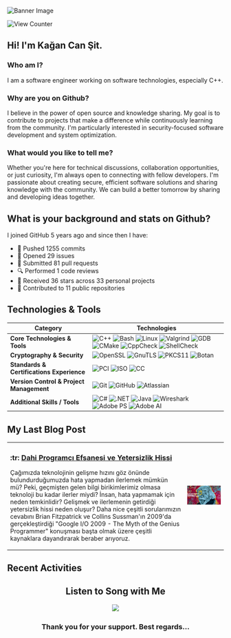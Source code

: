![Banner Image](ImageFiles/Gif/banner.gif)

![View Counter](https://komarev.com/ghpvc/?username=kagancansit)

## Hi! I'm Kağan Can Şit.

### Who am I?

I am a software engineer working on software technologies, especially C++.

### Why are you on Github?

I believe in the power of open source and knowledge sharing. My goal is to contribute to projects that make a difference while continuously learning from the community. I'm particularly interested in security-focused software development and system optimization.

### What would you like to tell me?

Whether you're here for technical discussions, collaboration opportunities, or just curiosity, I'm always open to connecting with fellow developers. I'm passionate about creating secure, efficient software solutions and sharing knowledge with the community. We can build a better tomorrow by sharing and developing ideas together.

## What is your background and stats on Github?

I joined GitHub 5 years ago and since then I have:

- 📝 Pushed 1255 commits
- 🐛 Opened 29 issues
- 🚀 Submitted 81 pull requests
- 🔍 Performed 1 code reviews
- 🌟 Received 36 stars across 33 personal projects
- 🔧 Contributed to 11 public repositories

## Technologies & Tools

| Category | Technologies |
|---------------------------------------------|---------------------------------------------|
| **Core Technologies & Tools**               | ![C++](https://img.shields.io/badge/C++-00599C?style=flat-square&logo=cplusplus&logoColor=white) ![Bash](https://img.shields.io/badge/Bash-4EAA25?style=flat-square&logo=gnubash&logoColor=white) ![Linux](https://img.shields.io/badge/Linux-FCC624?style=flat-square&logo=linux&logoColor=black) ![Valgrind](https://img.shields.io/badge/Valgrind-DDB6F2?style=flat-square&logo=v&logoColor=black) ![GDB](https://img.shields.io/badge/GDB-08B135?style=flat-square&logo=gnu&logoColor=white) ![CMake](https://img.shields.io/badge/CMake-064F8C?style=flat-square&logo=cmake&logoColor=white) ![CppCheck](https://img.shields.io/badge/CppCheck-00008B?style=flat-square&logo=checkmarx&logoColor=white) ![ShellCheck](https://img.shields.io/badge/ShellCheck-4EAA25?style=flat-square&logo=shell&logoColor=white) |
| **Cryptography & Security**                 | ![OpenSSL](https://img.shields.io/badge/OpenSSL-721412?style=flat-square&logo=openssl&logoColor=white) ![GnuTLS](https://img.shields.io/badge/GnuTLS-A42E2B?style=flat-square&logo=gnu&logoColor=white) ![PKCS11](https://img.shields.io/badge/PKCS11-384D54?style=flat-square&logo=data:image/svg+xml;base64,PHN2ZyB4bWxucz0iaHR0cDovL3d3dy53My5vcmcvMjAwMC9zdmciIHZpZXdCb3g9IjAgMCAyNCAyNCI+PHBhdGggZmlsbD0id2hpdGUiIGQ9Ik0xMiwyQTEwLDEwIDAgMCwwIDIsMTJBMTAsMTAgMCAwLDAgMTIsMjJBMTAsMTAgMCAwLDAgMjIsMTJBMTAsMTAgMCAwLDAgMTIsMk0xOCwxMkEyLDIgMCAwLDEgMjAsMTRBMiwyIDAgMCwxIDE4LDE2QTIsMiAwIDAsMSAxNiwxNFYxMkgxOFoiLz48L3N2Zz4=) ![Botan](https://img.shields.io/badge/Botan_Crypto-3670A0?style=flat-square&logo=data:image/svg+xml;base64,PHN2ZyB4bWxucz0iaHR0cDovL3d3dy53My5vcmcvMjAwMC9zdmciIHZpZXdCb3g9IjAgMCAyNCAyNCI+PHBhdGggZmlsbD0id2hpdGUiIGQ9Ik0xMiwyQTEwLDEwIDAgMCwwIDIsMTJBMTAsMTAgMCAwLDAgMTIsMjJBMTAsMTAgMCAwLDAgMjIsMTJBMTAsMTAgMCAwLDAgMTIsMk0xMiw5QTMsMyAwIDAsMSAxNSwxMkEzLDMgMCAwLDEgMTIsMTVBMywzIDAgMCwxIDksOSIvPjwvc3ZnPg==) |
| **Standards & Certifications Experience**   | ![PCI](https://img.shields.io/badge/PCI-FF6B6B?style=flat-square&logo=pcisecuritystandards&logoColor=white) ![ISO](https://img.shields.io/badge/ISO19790_Level--3-DC1B52?style=flat-square&logo=iso&logoColor=white) ![CC](https://img.shields.io/badge/Common_Criteria_EAL4+-FF4B4B?style=flat-square&logo=data:image/svg+xml;base64,PHN2ZyB4bWxucz0iaHR0cDovL3d3dy53My5vcmcvMjAwMC9zdmciIHZpZXdCb3g9IjAgMCAyNCAyNCI+PHBhdGggZmlsbD0id2hpdGUiIGQ9Ik0xMiwyQTEwLDEwIDAgMCwwIDIsMTJBMTAsMTAgMCAwLDAgMTIsMjJBMTAsMTAgMCAwLDAgMjIsMTJBMTAsMTAgMCAwLDAgMTIsMk0xMiw1QTMsMyAwIDAsMSAxNSw4QTMsMyAwIDAsMSAxMiwxMUEzLDMgMCAwLDEgOSw4QTMsMyAwIDAsMSAxMiw1WiIvPjwvc3ZnPg==) |
| **Version Control & Project Management**    | ![Git](https://img.shields.io/badge/Git-F05032?style=flat-square&logo=git&logoColor=white) ![GitHub](https://img.shields.io/badge/GitHub-181717?style=flat-square&logo=github&logoColor=white) ![Atlassian](https://img.shields.io/badge/Atlassian_Tools-0052CC?style=flat-square&logo=atlassian&logoColor=white) |
| **Additional Skills / Tools** | ![C#](https://img.shields.io/badge/C%23-239120?style=flat-square&logo=csharp&logoColor=white) ![.NET](https://img.shields.io/badge/.NET-512BD4?style=flat-square&logo=dotnet&logoColor=white) ![Java](https://img.shields.io/badge/Java-007396?style=flat-square&logo=java&logoColor=white) ![Wireshark](https://img.shields.io/badge/Wireshark-1679A7?style=flat-square&logo=wireshark&logoColor=white) ![Adobe PS](https://img.shields.io/badge/Photoshop-31A8FF?style=flat-square&logo=adobephotoshop&logoColor=white) ![Adobe AI](https://img.shields.io/badge/Illustrator-FF9A00?style=flat-square&logo=adobeillustrator&logoColor=white) |

##  My Last Blog Post
<table>
  <tr>
    <td>
      <h3>:tr: <a href="https://kagancansit.github.io/pages/blogs/09.dahi_yazilimci_efsanesi&&yetersizlik_hissi.html">Dahi Programcı Efsanesi ve Yetersizlik Hissi</a></h3>
      <p>Çağımızda teknolojinin gelişme hızını göz önünde bulundurduğumuzda hata yapmadan ilerlemek mümkün mü? Peki, geçmişten gelen bilgi birikimlerimiz olmasa teknoloji bu kadar ilerler miydi? İnsan, hata yapmamak için neden temkinlidir? Gelişmek ve ilerlemenin getirdiği yetersizlik hissi neden oluşur? Daha nice çeşitli sorularımızın cevabını Brian Fitzpatrick ve Collins Sussman'ın 2009'da gerçekleştirdiği "Google I/O 2009 - The Myth of the Genius Programmer" konuşması başta olmak üzere çeşitli kaynaklara dayandırarak beraber arıyoruz.</p>
    </td>
    <td>
      <img src="https://raw.githubusercontent.com/KaganCanSit/kagancansit.github.io/main/images/blogs/dahi_yazilimci_efsanesi%26%26yetersizlik%20hissi/header_image.webp" alt="Banner">
    </td>
  </tr>
</table>

## Recent Activities
<!--START_SECTION:activity-->
<!--END_SECTION:activity-->

<div alt="Song" align="center">   
  <h2>Listen to Song with Me</h2>
  <img src="https://spotify-recently-played-readme.vercel.app/api?user=qtc2yjlwvav1a9frts9pz9h73&count=1" width="400px"/>
  <h3>Thank you for your support. Best regards...</h3>
</div>
